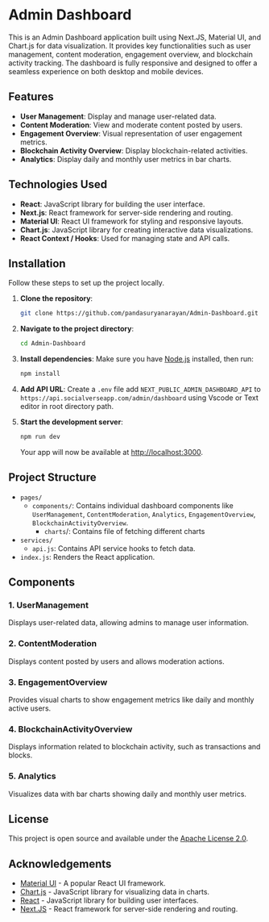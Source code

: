 # Admin Dashboard

This is an Admin Dashboard application built using Next.JS, Material UI, and Chart.js for data visualization. It provides key functionalities such as user management, content moderation, engagement overview, and blockchain activity tracking. The dashboard is fully responsive and designed to offer a seamless experience on both desktop and mobile devices.

## Features

- **User Management**: Display and manage user-related data.
- **Content Moderation**: View and moderate content posted by users.
- **Engagement Overview**: Visual representation of user engagement metrics.
- **Blockchain Activity Overview**: Display blockchain-related activities.
- **Analytics**: Display daily and monthly user metrics in bar charts.

## Technologies Used

- **React**: JavaScript library for building the user interface.
- **Next.js**: React framework for server-side rendering and routing.
- **Material UI**: React UI framework for styling and responsive layouts.
- **Chart.js**: JavaScript library for creating interactive data visualizations.
- **React Context / Hooks**: Used for managing state and API calls.

## Installation

Follow these steps to set up the project locally.

1. **Clone the repository**:
   ```bash
   git clone https://github.com/pandasuryanarayan/Admin-Dashboard.git
   ```

2. **Navigate to the project directory**:
   ```bash
   cd Admin-Dashboard
   ```

3. **Install dependencies**:
   Make sure you have [Node.js](https://nodejs.org/) installed, then run:
   ```bash
   npm install
   ```
4. **Add API URL**:
   Create a `.env` file add `NEXT_PUBLIC_ADMIN_DASHBOARD_API` to `https://api.socialverseapp.com/admin/dashboard` using Vscode or Text editor in root directory path.
   
5. **Start the development server**:
   ```bash
   npm run dev
   ```
   Your app will now be available at [http://localhost:3000](http://localhost:3000).

## Project Structure

- `pages/`
  - `components/`: Contains individual dashboard components like `UserManagement`, `ContentModeration`, `Analytics`, `EngagementOverview`, `BlockchainActivityOverview`.
    - `charts`/: Contains file of fetching different charts
- `services/`
    - `api.js`: Contains API service hooks to fetch data.
- `index.js`: Renders the React application.

## Components

### 1. **UserManagement**
   Displays user-related data, allowing admins to manage user information.

### 2. **ContentModeration**
   Displays content posted by users and allows moderation actions.

### 3. **EngagementOverview**
   Provides visual charts to show engagement metrics like daily and monthly active users.

### 4. **BlockchainActivityOverview**
   Displays information related to blockchain activity, such as transactions and blocks.

### 5. **Analytics**
   Visualizes data with bar charts showing daily and monthly user metrics.

## License

This project is open source and available under the [Apache License 2.0](LICENSE).

## Acknowledgements

- [Material UI](https://mui.com/) - A popular React UI framework.
- [Chart.js](https://www.chartjs.org/) - JavaScript library for visualizing data in charts.
- [React](https://reactjs.org/) - JavaScript library for building user interfaces.
- [Next.JS](https://nextjs.org/) - React framework for server-side rendering and routing.
